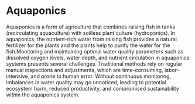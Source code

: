 # Aquaponics
Aquaponics is a form of agriculture that combines raising fish in tanks (recirculating aquaculture) with soilless plant culture (hydroponics). In aquaponics, the nutrient-rich water from raising fish provides a natural fertilizer for the plants and the plants help to purify the water for the fish.Monitoring and maintaining optimal water quality parameters such as dissolved oxygen levels, water depth, and nutrient circulation in aquaponics systems presents several challenges. Traditional methods rely on regular manual inspections and adjustments, which are time-consuming, labor-intensive, and prone to human error. Without continuous monitoring, imbalances in water quality may go unnoticed, leading to potential ecosystem harm, reduced productivity, and compromised sustainability within the aquaponics system.


